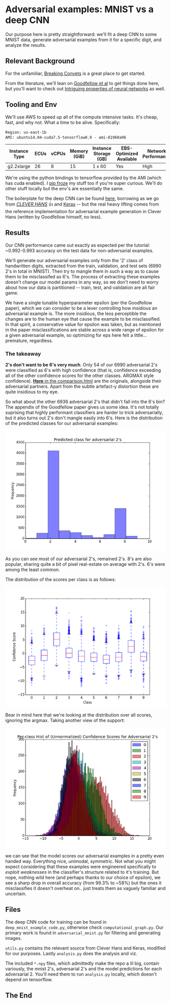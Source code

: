 # Adversarial examples: MNIST vs a deep CNN
Our purpose here is pretty straightforward: we'll fit a deep CNN to some MNIST data, generate adversarial examples from it for a specific digit, and analyze the results.

## Relevant Background
For the unfamiliar, [Breaking Convets](https://karpathy.github.io/2015/03/30/breaking-convnets/) is a great place to get started. 

From the literature, we'll lean on [Goodfellow et al](https://arxiv.org/abs/1412.6572) to get things done here, but you'll want to check out [Intriguing properties of neural networks](https://arxiv.org/abs/1312.6199) as well. 

## Tooling and Env
We'll use AWS to speed up all of the compute intensive tasks. It's cheap, fast, and why not. What a time to be alive. Specifically:

```
Region: us-east-1b
AMI: ubuntu14.04-cuda7.5-tensorflow0.9 - ami-81960a96 
```

Instance Type|ECUs|vCPUs|Memory (GiB)|Instance Storage (GB)|EBS-Optimized Available|Network Performance
---|---|---|---|---|---|---
g2.2xlarge|26|8|15|1 x 60|Yes|High

We're using the python bindings to tensorflow provided by the AMI (which has cuda enabled). I [pip froze](./pip.freeze) my stuff too if you're super curious. We'll do other stuff locally but the env's are essentially the same. 

The boilerplate for the deep CNN can be found [here](https://www.tensorflow.org/versions/r0.9/tutorials/mnist/pros/index.html), borrowing as we go from [*CLEVER HANS*](https://github.com/openai/cleverhans) :+1: and [Keras](https://keras.io/) -- but the real heavy lifting comes from the reference implementation for adversarial example generation in Clever Hans (written by Goodfellow himself, no less).

## Results
Our CNN performance came out exactly as expected per the tutorial: ~0.992-0.993 accuracy on the test data for non-adversarial examples. 

We'll generate our adversarial examples only from the '2' class of handwritten digits, extracted from the train, validation, and test sets (6990 2's in total in MNIST). Then try to mangle them in such a way as to cause them to be misclassifed as 6's. The process of extracting these examples doesn't change our model params in any way, so we don't need to worry about how our data is partitioned -- train, test, and validation are all fair game.

We have a single tunable hyperparameter epsilon (per the Goodfellow paper), which we can consider to be a lever controlling how *insidious* an adversarial example is. The more insidious, the less perceptible the changes are to the human eye that cause the example to be misclassified. In that spirit, a conservative value for epsilon was taken, but as mentioned in the paper misclassifications are stable across a wide range of epsilon for a given adversarial example, so optimizing for eps here felt a little... premature, regardless.

### The takeaway
**2's don't want to be 6's very much**. Only 54 of our 6990 adversarial 2's were classified as 6's with high confidence (that is, confidence exceeding all of the other confidence scores for the other classes. ARGMAX style confidence). [**Here** in the comparison.html](https://rawgit.com/andrwc/Adversarial-MNIST/master/comparison.html) are the originals, alongside their adversarial partners. Apart from the subtle artefact-y distortion these are quite insidious to my eye. 

So what about the other 6936 adversarial 2's that didn't fall into the 6's bin? The appendix of the Goodfellow paper gives us some idea. It's not totally suprising that highly performant classifiers are harder to trick adversarially, but it also turns out 2's don't mangle easily into 6's. Here is the distribution of the predicted classes for our adversarial examples:

![class frequencies](./class_frequencies.png?raw=true)

As you can see most of our adversarial 2's, remained 2's. 8's are also popular, sharing quite a bit of pixel real-estate on average with 2's. 6's were among the least common.

The distribution of the scores per class is as follows:

![box plot](./box.png?raw=true)

Bear in mind here that we're looking at the distribution over all scores, ignoring the argmax. Taking another view of the support:

![histogram](./hist.png?raw=true)

we can see that the model scores our adversarial examples in a pretty even handed way. Everything nice, unimodal, symmetric. Not what you might expect considering that these examples were engineered specifically to *exploit weaknesses* in the classifier's structure related to it's training. But nope, nothing wild here (and perhaps thanks to our choice of epsilon), we see a sharp drop in overall accuracy (from 99.3% to ~58%) but the ones it misclassifies it doesn't overheat on.. just treats them as vaguely familiar and uncertain.

## Files
The deep CNN code for training can be found in `deep_mnist_example_code.py`, otherwise check `computational_graph.py`. Our primary work is found in `adversarial_mnist.py` for filtering and generating images.

`utils.py` contains the relevant source from Clever Hans and Keras, modified for our purposes. Lastly `analysis.py` does the analysis and viz.

The included `*.npy` files, which admittedly make the repo a lil big, contain variously, the mnist 2's, adversarial 2's and the model predictions for each adversarial 2. You'll need them to run `analysis.py` locally, which doesn't depend on tensorflow.

## The End
